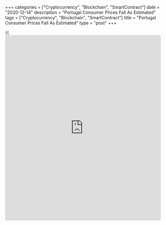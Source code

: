 +++
categories = ["Cryptocurrency", "Blockchain", "SmartContract"]
date = "2020-12-14"
description = "Portugal Consumer Prices Fall As Estimated"
tags = ["Cryptocurrency", "Blockchain", "SmartContract"]
title = "Portugal Consumer Prices Fall As Estimated"
type = "post"
+++

{{<iframe id="large-banner" src="https://www.bounty.group/#slide=28.0" width="100%" height="600" scrolling="no" style="border: 0px solid rgb(216, 221, 230); border-radius: 3px;">}}

Portugal's consumer prices declined in November, as initially estimated,
final data from Statistics Portugal showed on Monday.

The consumer price index fell 0.2 percent year-on-year in November,
following a 0.1 percent decline in October, as estimated.

The core CPI, which excludes energy and unprocessed food products, fell
0.2 percent in November, following a 0.1 percent decline in the previous
month.

On a monthly basis, consumer prices decreased 0.3 percent in November,
after a 0.1 percent increase in the previous month, in line with the
initial estimate.

The EU measure of harmonized index of consumer prices, or HICP, fell 0.4
percent annually in November, after a 0.6 percent decline in the prior
month, as estimated.

On a month-on-month basis, the HICP declined 0.5 percent in November,
following a 0.1 percent fall in the preceding month, as initially
estimated.

For comments and feedback [contact](https://www.playgroundfx.com/contact/): editorial@rtt[news](https://www.letsplayfx.com/blog/forex-news-website/).com

[Economic News][1]

 **What parts of the world are seeing the best (and worst) economic
performances lately? Click[here][2] to check out our [Econ Scorecard][2]
and find out! See up-to-the-moment [ranking](https://www.playgroundfx.com/blog/crypto-exchange-ranking/)s for the best and worst
performers in [GDP][2], [unemployment rate][3], [inflation][4] and much
more.**

   1. www.rtt[news](https://www.letsplayfx.com/blog/forex-news-website/).com/Content/EconomicNews.aspx
   2. www.rtt[news](https://www.letsplayfx.com/blog/forex-news-website/).com/economic-scorecard/world-rank/GDP/highest-performance.aspx
   3. www.rtt[news](https://www.letsplayfx.com/blog/forex-news-website/).com/economic-scorecard/world-rank/unemployment-rate/lowest-performance.aspx
   4. www.rtt[news](https://www.letsplayfx.com/blog/forex-news-website/).com/economic-scorecard/world-rank/CPI/highest-performance.aspx